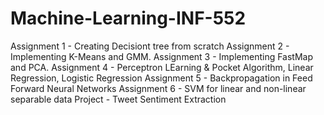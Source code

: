 # Machine-Learning-INF-552

Assignment 1 - Creating Decisiont tree from scratch
Assignment 2 - Implementing K-Means and GMM.
Assignment 3 - Implementing FastMap and PCA.
Assignment 4 - Perceptron LEarning & Pocket Algorithm, Linear Regression, Logistic Regression
Assignment 5 - Backpropagation in Feed Forward Neural Networks
Assignment 6 - SVM for linear and non-linear separable data
Project - Tweet Sentiment Extraction
